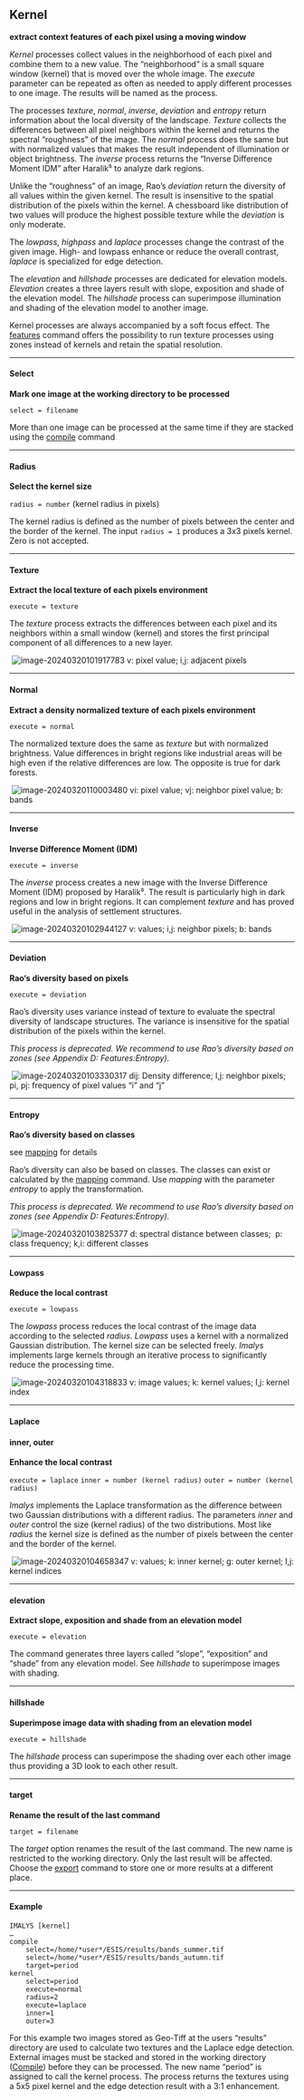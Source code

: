 ## Kernel	

**extract context features of each pixel using a moving window** 

*Kernel* processes collect values in the neighborhood of each pixel and combine them to a new value. The “neighborhood” is a small square window (kernel) that is moved over the whole image. The *execute* parameter can be repeated as often as needed to apply different processes to one image. The results will be named as the process. 

The processes *texture*, *normal*, *inverse*, *deviation* and *entropy* return information about the local diversity of the landscape. *Texture* collects the differences between all pixel neighbors within the kernel and returns the spectral “roughness” of the image. The *normal* process does the same but with normalized values that makes the result independent of illumination or object brightness. The *inverse* process returns the “Inverse Difference Moment IDM” after Haralik⁵ to analyze dark regions. 

Unlike the “roughness” of an image, Rao’s *deviation* return the diversity of all values within the given kernel. The result is insensitive to the spatial distribution of the pixels within the kernel. A chessboard like distribution of two values will produce the highest possible texture while the *deviation* is only moderate. 

The *lowpass*, *highpass* and *laplace* processes change the contrast of the given image. High- and lowpass enhance or reduce the overall contrast, *laplace* is specialized for edge detection. 

The *elevation* and *hillshade* processes are dedicated for elevation models. *Elevation* creates a three layers result with slope, exposition and shade of the elevation model. The *hillshade* process can superimpose illumination and shading of the elevation model to another image.

Kernel processes are always accompanied by a soft focus effect. The [features]() command offers the possibility to run texture processes using zones instead of kernels and retain the spatial resolution.

------

#### Select

**Mark one image at the working directory to be processed**

`select = filename`

More than one image can be processed at the same time if they are stacked using the [compile](4_Compile.md) command

------

#### Radius

**Select the kernel size**

`radius = number`	(kernel radius in pixels)

The kernel radius is defined as the number of pixels between the center and the border of the kernel. The input `radius = 1` produces a 3x3 pixels kernel. Zero is not accepted.

------

#### Texture

**Extract the local texture of each pixels environment**

`execute = texture`

The *texture* process extracts the differences between each pixel and its neighbors within a small window (kernel) and stores the first principal component of all differences to a new layer.

​	![image-20240320101917783](6_texture.png)	v: pixel value; i,j: adjacent pixels

------

#### Normal

**Extract a density normalized texture of each pixels environment**

`execute = normal`

The normalized texture does the same as *texture* but with normalized brightness. Value differences in bright regions like industrial areas will be high even if the relative differences are low. The opposite is true for dark forests. 

​	![image-20240320110003480](6_normal.png)	vi: pixel value; vj: neighbor pixel value; b: bands

------

#### Inverse

**Inverse Difference Moment (IDM)**

`execute = inverse`

The *inverse* process creates a new image with the Inverse Difference Moment (IDM) proposed by Haralik⁵. The result is particularly high in dark regions and low in bright regions. It can complement *texture* and has proved useful in the analysis of settlement structures.

​	![image-20240320102944127](6_inverse.png)	v: values; i,j: neighbor pixels; b: bands

------

#### Deviation

**Rao‘s diversity based on pixels**

`execute = deviation`

Rao’s diversity uses variance instead of texture to evaluate the spectral diversity of landscape structures. The variance is insensitive for the spatial distribution of the pixels within the kernel. 

*This process is deprecated. We recommend to use Rao’s diversity based on zones (see Appendix D: Features:Entropy).*

​	![image-20240320103330317](6_entropy.png)	dij: Density difference; I,j: neighbor pixels; 
​						pi, pj: frequency of pixel values “i” and “j”

------

#### Entropy

**Rao‘s diversity based on classes**

see [mapping]() for details

Rao’s diversity can also be based on classes. The classes can exist or calculated by the [mapping]() command. Use *mapping* with the parameter *entropy* to apply the transformation.

*This process is deprecated. We recommend to use Rao’s diversity based on zones (see Appendix D: Features:Entropy).*

​	![image-20240320103825377](6_deviation.png)	d: spectral distance between classes; 
​						p: class frequency; k,i: different classes

------

#### Lowpass

**Reduce the local contrast**

`execute = lowpass`

The *lowpass* process reduces the local contrast of the image data according to the selected *radius*. *Lowpass* uses a kernel with a normalized Gaussian distribution. The kernel size can be selected freely. *Imalys* implements large kernels through an iterative process to significantly reduce the processing time.

​	![image-20240320104318833](/home/c7sepe2/ESIS/GitHub_Commands/6_LowPass.png)	v: image values; k: kernel values; I,j: kernel index

------

#### Laplace

#### inner, outer

**Enhance the local contrast**

`execute = laplace`
`inner = number (kernel radius)`
`outer = number (kernel radius)`

*Imalys* implements the Laplace transformation as the difference between two Gaussian distributions with a different radius. The parameters *inner* and *outer* control the size (kernel radius) of the two distributions. Most like *radius* the kernel size is defined as the number of pixels between the center and the border of the kernel. 

​	![image-20240320104658347](/home/c7sepe2/ESIS/GitHub_Commands/6_laplace.png)	v: values; k: inner kernel; g: outer kernel; I,j: kernel indices

------

#### elevation

**Extract slope, exposition and shade from an elevation model**

`execute = elevation`

The command generates three layers called “slope”, “exposition” and “shade” from any elevation model. See *hillshade* to superimpose images with shading.

------

#### hillshade

**Superimpose image data with shading from an elevation model**

`execute = hillshade`

The *hillshade* process can superimpose the shading over each other image thus providing a 3D look to each other result.

------

#### target

**Rename the result of the last command**

`target = filename`

The *target* option renames the result of the last command. The new name is restricted to the working directory. Only the last result will be affected. Choose the [export]() command to store one or more results at a different place.

------

#### Example

```
IMALYS [kernel]
…
compile
	select=/home/*user*/ESIS/results/bands_summer.tif
	select=/home/*user*/ESIS/results/bands_autumn.tif
	target=period
kernel
	select=period
	execute=normal
	radius=2
	execute=laplace
	inner=1
	outer=3
```

For this example two images stored as Geo-Tiff at the users “results” directory are used to calculate two textures and the Laplace edge detection. External images must be stacked and stored in the working directory ([Compile](4_Compile.md)) before they can be processed. The new name “period” is assigned to call the kernel process. The process returns the textures using a 5x5 pixel kernel and the edge detection result with a 3:1 enhancement.